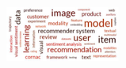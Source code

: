 <p align="center">
  <a href="http://www.qttruong.info"><img width="45%" src="https://raw.githubusercontent.com/tqtg/tqtg.github.io/master/assets/wc.jpg" /></a>
</p>
